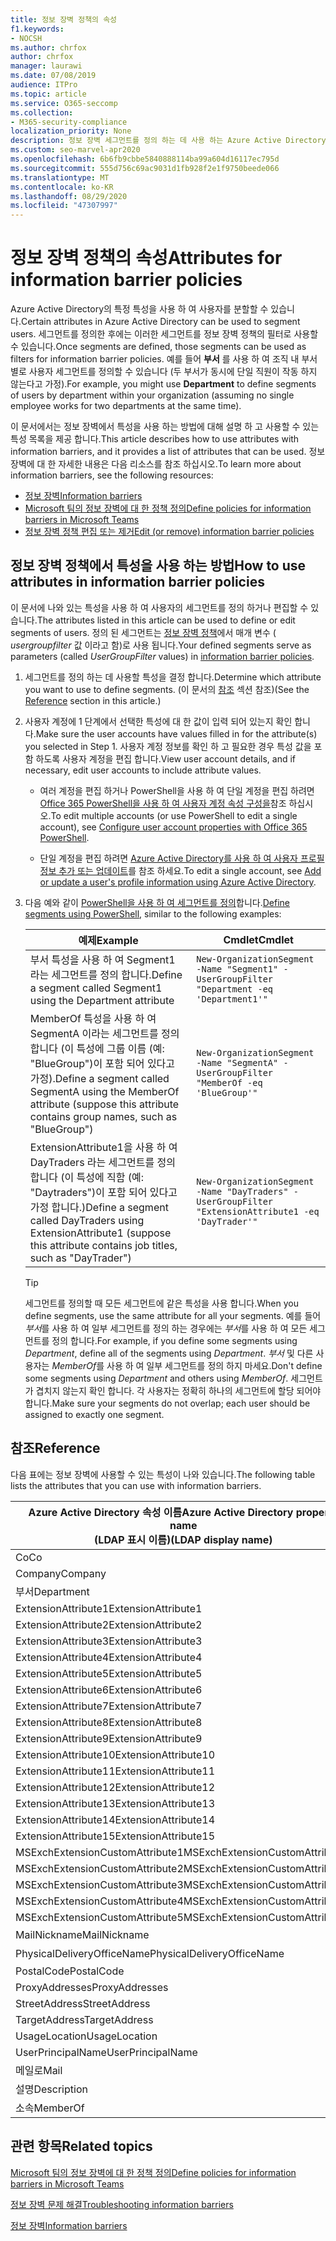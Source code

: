 ```yaml
---
title: 정보 장벽 정책의 속성
f1.keywords:
- NOCSH
ms.author: chrfox
author: chrfox
manager: laurawi
ms.date: 07/08/2019
audience: ITPro
ms.topic: article
ms.service: O365-seccomp
ms.collection:
- M365-security-compliance
localization_priority: None
description: 정보 장벽 세그먼트를 정의 하는 데 사용 하는 Azure Active Directory 사용자 계정 특성에 대 한 참조 문서입니다.
ms.custom: seo-marvel-apr2020
ms.openlocfilehash: 6b6fb9cbbe5840888114ba99a604d16117ec795d
ms.sourcegitcommit: 555d756c69ac9031d1fb928f2e1f9750beede066
ms.translationtype: MT
ms.contentlocale: ko-KR
ms.lasthandoff: 08/29/2020
ms.locfileid: "47307997"
---
```

# <a name="attributes-for-information-barrier-policies"></a><span data-ttu-id="c3272-103">정보 장벽 정책의 속성</span><span class="sxs-lookup"><span data-stu-id="c3272-103">Attributes for information barrier policies</span></span>

<span data-ttu-id="c3272-104">Azure Active Directory의 특정 특성을 사용 하 여 사용자를 분할할 수 있습니다.</span><span class="sxs-lookup"><span data-stu-id="c3272-104">Certain attributes in Azure Active Directory can be used to segment users.</span></span> <span data-ttu-id="c3272-105">세그먼트를 정의한 후에는 이러한 세그먼트를 정보 장벽 정책의 필터로 사용할 수 있습니다.</span><span class="sxs-lookup"><span data-stu-id="c3272-105">Once segments are defined, those segments can be used as filters for information barrier policies.</span></span> <span data-ttu-id="c3272-106">예를 들어 **부서** 를 사용 하 여 조직 내 부서별로 사용자 세그먼트를 정의할 수 있습니다 (두 부서가 동시에 단일 직원이 작동 하지 않는다고 가정).</span><span class="sxs-lookup"><span data-stu-id="c3272-106">For example, you might use **Department** to define segments of users by department within your organization (assuming no single employee works for two departments at the same time).</span></span> 

<span data-ttu-id="c3272-107">이 문서에서는 정보 장벽에서 특성을 사용 하는 방법에 대해 설명 하 고 사용할 수 있는 특성 목록을 제공 합니다.</span><span class="sxs-lookup"><span data-stu-id="c3272-107">This article describes how to use attributes with information barriers, and it provides a list of attributes that can be used.</span></span> <span data-ttu-id="c3272-108">정보 장벽에 대 한 자세한 내용은 다음 리소스를 참조 하십시오.</span><span class="sxs-lookup"><span data-stu-id="c3272-108">To learn more about information barriers, see the following resources:</span></span>
- [<span data-ttu-id="c3272-109">정보 장벽</span><span class="sxs-lookup"><span data-stu-id="c3272-109">Information barriers</span></span>](information-barriers.md)
- [<span data-ttu-id="c3272-110">Microsoft 팀의 정보 장벽에 대 한 정책 정의</span><span class="sxs-lookup"><span data-stu-id="c3272-110">Define policies for information barriers in Microsoft Teams</span></span>](information-barriers-policies.md)
- [<span data-ttu-id="c3272-111">정보 장벽 정책 편집 또는 제거</span><span class="sxs-lookup"><span data-stu-id="c3272-111">Edit (or remove) information barrier policies</span></span>](information-barriers-edit-segments-policies.md)

## <a name="how-to-use-attributes-in-information-barrier-policies"></a><span data-ttu-id="c3272-112">정보 장벽 정책에서 특성을 사용 하는 방법</span><span class="sxs-lookup"><span data-stu-id="c3272-112">How to use attributes in information barrier policies</span></span>

<span data-ttu-id="c3272-113">이 문서에 나와 있는 특성을 사용 하 여 사용자의 세그먼트를 정의 하거나 편집할 수 있습니다.</span><span class="sxs-lookup"><span data-stu-id="c3272-113">The attributes listed in this article can be used to define or edit segments of users.</span></span> <span data-ttu-id="c3272-114">정의 된 세그먼트는 [정보 장벽 정책](information-barriers-policies.md)에서 매개 변수 ( *usergroupfilter* 값 이라고 함)로 사용 됩니다.</span><span class="sxs-lookup"><span data-stu-id="c3272-114">Your defined segments serve as parameters (called *UserGroupFilter* values) in [information barrier policies](information-barriers-policies.md).</span></span>

1. <span data-ttu-id="c3272-115">세그먼트를 정의 하는 데 사용할 특성을 결정 합니다.</span><span class="sxs-lookup"><span data-stu-id="c3272-115">Determine which attribute you want to use to define segments.</span></span> <span data-ttu-id="c3272-116">(이 문서의 [참조](#reference) 섹션 참조)</span><span class="sxs-lookup"><span data-stu-id="c3272-116">(See the [Reference](#reference) section in this article.)</span></span>

2. <span data-ttu-id="c3272-117">사용자 계정에 1 단계에서 선택한 특성에 대 한 값이 입력 되어 있는지 확인 합니다.</span><span class="sxs-lookup"><span data-stu-id="c3272-117">Make sure the user accounts have values filled in for the attribute(s) you selected in Step 1.</span></span> <span data-ttu-id="c3272-118">사용자 계정 정보를 확인 하 고 필요한 경우 특성 값을 포함 하도록 사용자 계정을 편집 합니다.</span><span class="sxs-lookup"><span data-stu-id="c3272-118">View user account details, and if necessary, edit user accounts to include attribute values.</span></span> 

    - <span data-ttu-id="c3272-119">여러 계정을 편집 하거나 PowerShell을 사용 하 여 단일 계정을 편집 하려면 [Office 365 PowerShell을 사용 하 여 사용자 계정 속성 구성을](https://docs.microsoft.com/microsoft-365/enterprise/configure-user-account-properties-with-microsoft-365-powershell)참조 하십시오.</span><span class="sxs-lookup"><span data-stu-id="c3272-119">To edit multiple accounts (or use PowerShell to edit a single account), see [Configure user account properties with Office 365 PowerShell](https://docs.microsoft.com/microsoft-365/enterprise/configure-user-account-properties-with-microsoft-365-powershell).</span></span>

    - <span data-ttu-id="c3272-120">단일 계정을 편집 하려면 [Azure Active Directory를 사용 하 여 사용자 프로필 정보 추가 또는 업데이트](https://docs.microsoft.com/azure/active-directory/fundamentals/active-directory-users-profile-azure-portal)를 참조 하세요.</span><span class="sxs-lookup"><span data-stu-id="c3272-120">To edit a single account, see [Add or update a user's profile information using Azure Active Directory](https://docs.microsoft.com/azure/active-directory/fundamentals/active-directory-users-profile-azure-portal).</span></span>

3. <span data-ttu-id="c3272-121">다음 예와 같이 [PowerShell을 사용 하 여 세그먼트를 정의](information-barriers-policies.md#define-segments-using-powershell)합니다.</span><span class="sxs-lookup"><span data-stu-id="c3272-121">[Define segments using PowerShell](information-barriers-policies.md#define-segments-using-powershell), similar to the following examples:</span></span>

    |<span data-ttu-id="c3272-122">예제</span><span class="sxs-lookup"><span data-stu-id="c3272-122">Example</span></span>  |<span data-ttu-id="c3272-123">Cmdlet</span><span class="sxs-lookup"><span data-stu-id="c3272-123">Cmdlet</span></span>  |
    |---------|---------|
    |<span data-ttu-id="c3272-124">부서 특성을 사용 하 여 Segment1 라는 세그먼트를 정의 합니다.</span><span class="sxs-lookup"><span data-stu-id="c3272-124">Define a segment called Segment1 using the Department attribute</span></span>     | `New-OrganizationSegment -Name "Segment1" -UserGroupFilter "Department -eq 'Department1'"`        |
    |<span data-ttu-id="c3272-125">MemberOf 특성을 사용 하 여 SegmentA 이라는 세그먼트를 정의 합니다 (이 특성에 그룹 이름 (예: "BlueGroup")이 포함 되어 있다고 가정).</span><span class="sxs-lookup"><span data-stu-id="c3272-125">Define a segment called SegmentA using the MemberOf attribute (suppose this attribute contains group names, such as "BlueGroup")</span></span>     | `New-OrganizationSegment -Name "SegmentA" -UserGroupFilter "MemberOf -eq 'BlueGroup'"`        |
    |<span data-ttu-id="c3272-126">ExtensionAttribute1을 사용 하 여 DayTraders 라는 세그먼트를 정의 합니다 (이 특성에 직함 (예: "Daytraders")이 포함 되어 있다고 가정 합니다.)</span><span class="sxs-lookup"><span data-stu-id="c3272-126">Define a segment called DayTraders using ExtensionAttribute1 (suppose this attribute contains job titles, such as "DayTrader")</span></span>|`New-OrganizationSegment -Name "DayTraders" -UserGroupFilter "ExtensionAttribute1 -eq 'DayTrader'"` |

    > [!TIP]
    > <span data-ttu-id="c3272-127">세그먼트를 정의할 때 모든 세그먼트에 같은 특성을 사용 합니다.</span><span class="sxs-lookup"><span data-stu-id="c3272-127">When you define segments, use the same attribute for all your segments.</span></span> <span data-ttu-id="c3272-128">예를 들어 *부서*를 사용 하 여 일부 세그먼트를 정의 하는 경우에는 *부서*를 사용 하 여 모든 세그먼트를 정의 합니다.</span><span class="sxs-lookup"><span data-stu-id="c3272-128">For example, if you define some segments using *Department*, define all of the segments using *Department*.</span></span> <span data-ttu-id="c3272-129">*부서* 및 다른 사용자는 *MemberOf*를 사용 하 여 일부 세그먼트를 정의 하지 마세요.</span><span class="sxs-lookup"><span data-stu-id="c3272-129">Don't define some segments using *Department* and others using *MemberOf*.</span></span> <span data-ttu-id="c3272-130">세그먼트가 겹치지 않는지 확인 합니다. 각 사용자는 정확히 하나의 세그먼트에 할당 되어야 합니다.</span><span class="sxs-lookup"><span data-stu-id="c3272-130">Make sure your segments do not overlap; each user should be assigned to exactly one segment.</span></span> 

## <a name="reference"></a><span data-ttu-id="c3272-131">참조</span><span class="sxs-lookup"><span data-stu-id="c3272-131">Reference</span></span>

<span data-ttu-id="c3272-132">다음 표에는 정보 장벽에 사용할 수 있는 특성이 나와 있습니다.</span><span class="sxs-lookup"><span data-stu-id="c3272-132">The following table lists the attributes that you can use with information barriers.</span></span>

|<span data-ttu-id="c3272-133">Azure Active Directory 속성 이름</span><span class="sxs-lookup"><span data-stu-id="c3272-133">Azure Active Directory property name</span></span><br/><span data-ttu-id="c3272-134">(LDAP 표시 이름)</span><span class="sxs-lookup"><span data-stu-id="c3272-134">(LDAP display name)</span></span>  |<span data-ttu-id="c3272-135">Exchange 속성 이름</span><span class="sxs-lookup"><span data-stu-id="c3272-135">Exchange property name</span></span>  |
|---------|---------|
|<span data-ttu-id="c3272-136">Co</span><span class="sxs-lookup"><span data-stu-id="c3272-136">Co</span></span>       | <span data-ttu-id="c3272-137">Co</span><span class="sxs-lookup"><span data-stu-id="c3272-137">Co</span></span>        |
|<span data-ttu-id="c3272-138">Company</span><span class="sxs-lookup"><span data-stu-id="c3272-138">Company</span></span>     |<span data-ttu-id="c3272-139">Company</span><span class="sxs-lookup"><span data-stu-id="c3272-139">Company</span></span>         |
|<span data-ttu-id="c3272-140">부서</span><span class="sxs-lookup"><span data-stu-id="c3272-140">Department</span></span>     |<span data-ttu-id="c3272-141">부서</span><span class="sxs-lookup"><span data-stu-id="c3272-141">Department</span></span>         |
|<span data-ttu-id="c3272-142">ExtensionAttribute1</span><span class="sxs-lookup"><span data-stu-id="c3272-142">ExtensionAttribute1</span></span> |<span data-ttu-id="c3272-143">CustomAttribute1</span><span class="sxs-lookup"><span data-stu-id="c3272-143">CustomAttribute1</span></span>  |
|<span data-ttu-id="c3272-144">ExtensionAttribute2</span><span class="sxs-lookup"><span data-stu-id="c3272-144">ExtensionAttribute2</span></span> |<span data-ttu-id="c3272-145">CustomAttribute2</span><span class="sxs-lookup"><span data-stu-id="c3272-145">CustomAttribute2</span></span>  |
|<span data-ttu-id="c3272-146">ExtensionAttribute3</span><span class="sxs-lookup"><span data-stu-id="c3272-146">ExtensionAttribute3</span></span> |<span data-ttu-id="c3272-147">CustomAttribute3</span><span class="sxs-lookup"><span data-stu-id="c3272-147">CustomAttribute3</span></span>  |
|<span data-ttu-id="c3272-148">ExtensionAttribute4</span><span class="sxs-lookup"><span data-stu-id="c3272-148">ExtensionAttribute4</span></span> |<span data-ttu-id="c3272-149">CustomAttribute4</span><span class="sxs-lookup"><span data-stu-id="c3272-149">CustomAttribute4</span></span>  |
|<span data-ttu-id="c3272-150">ExtensionAttribute5</span><span class="sxs-lookup"><span data-stu-id="c3272-150">ExtensionAttribute5</span></span> |<span data-ttu-id="c3272-151">CustomAttribute5</span><span class="sxs-lookup"><span data-stu-id="c3272-151">CustomAttribute5</span></span>  |
|<span data-ttu-id="c3272-152">ExtensionAttribute6</span><span class="sxs-lookup"><span data-stu-id="c3272-152">ExtensionAttribute6</span></span> |<span data-ttu-id="c3272-153">CustomAttribute6</span><span class="sxs-lookup"><span data-stu-id="c3272-153">CustomAttribute6</span></span>  |
|<span data-ttu-id="c3272-154">ExtensionAttribute7</span><span class="sxs-lookup"><span data-stu-id="c3272-154">ExtensionAttribute7</span></span> |<span data-ttu-id="c3272-155">CustomAttribute7</span><span class="sxs-lookup"><span data-stu-id="c3272-155">CustomAttribute7</span></span>  |
|<span data-ttu-id="c3272-156">ExtensionAttribute8</span><span class="sxs-lookup"><span data-stu-id="c3272-156">ExtensionAttribute8</span></span> |<span data-ttu-id="c3272-157">CustomAttribute8</span><span class="sxs-lookup"><span data-stu-id="c3272-157">CustomAttribute8</span></span>  |
|<span data-ttu-id="c3272-158">ExtensionAttribute9</span><span class="sxs-lookup"><span data-stu-id="c3272-158">ExtensionAttribute9</span></span> |<span data-ttu-id="c3272-159">CustomAttribute9</span><span class="sxs-lookup"><span data-stu-id="c3272-159">CustomAttribute9</span></span>  |
|<span data-ttu-id="c3272-160">ExtensionAttribute10</span><span class="sxs-lookup"><span data-stu-id="c3272-160">ExtensionAttribute10</span></span> |<span data-ttu-id="c3272-161">CustomAttribute10</span><span class="sxs-lookup"><span data-stu-id="c3272-161">CustomAttribute10</span></span>  |
|<span data-ttu-id="c3272-162">ExtensionAttribute11</span><span class="sxs-lookup"><span data-stu-id="c3272-162">ExtensionAttribute11</span></span> |<span data-ttu-id="c3272-163">CustomAttribute11</span><span class="sxs-lookup"><span data-stu-id="c3272-163">CustomAttribute11</span></span>  |
|<span data-ttu-id="c3272-164">ExtensionAttribute12</span><span class="sxs-lookup"><span data-stu-id="c3272-164">ExtensionAttribute12</span></span> |<span data-ttu-id="c3272-165">CustomAttribute12</span><span class="sxs-lookup"><span data-stu-id="c3272-165">CustomAttribute12</span></span>  |
|<span data-ttu-id="c3272-166">ExtensionAttribute13</span><span class="sxs-lookup"><span data-stu-id="c3272-166">ExtensionAttribute13</span></span> |<span data-ttu-id="c3272-167">CustomAttribute13</span><span class="sxs-lookup"><span data-stu-id="c3272-167">CustomAttribute13</span></span>  |
|<span data-ttu-id="c3272-168">ExtensionAttribute14</span><span class="sxs-lookup"><span data-stu-id="c3272-168">ExtensionAttribute14</span></span> |<span data-ttu-id="c3272-169">CustomAttribute14</span><span class="sxs-lookup"><span data-stu-id="c3272-169">CustomAttribute14</span></span>  |
|<span data-ttu-id="c3272-170">ExtensionAttribute15</span><span class="sxs-lookup"><span data-stu-id="c3272-170">ExtensionAttribute15</span></span> |<span data-ttu-id="c3272-171">CustomAttribute15</span><span class="sxs-lookup"><span data-stu-id="c3272-171">CustomAttribute15</span></span>  |
|<span data-ttu-id="c3272-172">MSExchExtensionCustomAttribute1</span><span class="sxs-lookup"><span data-stu-id="c3272-172">MSExchExtensionCustomAttribute1</span></span> |<span data-ttu-id="c3272-173">ExtensionCustomAttribute1</span><span class="sxs-lookup"><span data-stu-id="c3272-173">ExtensionCustomAttribute1</span></span> |
|<span data-ttu-id="c3272-174">MSExchExtensionCustomAttribute2</span><span class="sxs-lookup"><span data-stu-id="c3272-174">MSExchExtensionCustomAttribute2</span></span> |<span data-ttu-id="c3272-175">ExtensionCustomAttribute2</span><span class="sxs-lookup"><span data-stu-id="c3272-175">ExtensionCustomAttribute2</span></span> |
|<span data-ttu-id="c3272-176">MSExchExtensionCustomAttribute3</span><span class="sxs-lookup"><span data-stu-id="c3272-176">MSExchExtensionCustomAttribute3</span></span> |<span data-ttu-id="c3272-177">ExtensionCustomAttribute3</span><span class="sxs-lookup"><span data-stu-id="c3272-177">ExtensionCustomAttribute3</span></span> |
|<span data-ttu-id="c3272-178">MSExchExtensionCustomAttribute4</span><span class="sxs-lookup"><span data-stu-id="c3272-178">MSExchExtensionCustomAttribute4</span></span> |<span data-ttu-id="c3272-179">ExtensionCustomAttribute4</span><span class="sxs-lookup"><span data-stu-id="c3272-179">ExtensionCustomAttribute4</span></span> |
|<span data-ttu-id="c3272-180">MSExchExtensionCustomAttribute5</span><span class="sxs-lookup"><span data-stu-id="c3272-180">MSExchExtensionCustomAttribute5</span></span> |<span data-ttu-id="c3272-181">ExtensionCustomAttribute5</span><span class="sxs-lookup"><span data-stu-id="c3272-181">ExtensionCustomAttribute5</span></span> |
|<span data-ttu-id="c3272-182">MailNickname</span><span class="sxs-lookup"><span data-stu-id="c3272-182">MailNickname</span></span> |<span data-ttu-id="c3272-183">별칭</span><span class="sxs-lookup"><span data-stu-id="c3272-183">Alias</span></span> |
|<span data-ttu-id="c3272-184">PhysicalDeliveryOfficeName</span><span class="sxs-lookup"><span data-stu-id="c3272-184">PhysicalDeliveryOfficeName</span></span> |<span data-ttu-id="c3272-185">사무실</span><span class="sxs-lookup"><span data-stu-id="c3272-185">Office</span></span> |
|<span data-ttu-id="c3272-186">PostalCode</span><span class="sxs-lookup"><span data-stu-id="c3272-186">PostalCode</span></span> |<span data-ttu-id="c3272-187">PostalCode</span><span class="sxs-lookup"><span data-stu-id="c3272-187">PostalCode</span></span> |
|<span data-ttu-id="c3272-188">ProxyAddresses</span><span class="sxs-lookup"><span data-stu-id="c3272-188">ProxyAddresses</span></span> |<span data-ttu-id="c3272-189">EmailAddresses</span><span class="sxs-lookup"><span data-stu-id="c3272-189">EmailAddresses</span></span> |
|<span data-ttu-id="c3272-190">StreetAddress</span><span class="sxs-lookup"><span data-stu-id="c3272-190">StreetAddress</span></span> |<span data-ttu-id="c3272-191">StreetAddress</span><span class="sxs-lookup"><span data-stu-id="c3272-191">StreetAddress</span></span> |
|<span data-ttu-id="c3272-192">TargetAddress</span><span class="sxs-lookup"><span data-stu-id="c3272-192">TargetAddress</span></span> |<span data-ttu-id="c3272-193">ExternalEmailAddress</span><span class="sxs-lookup"><span data-stu-id="c3272-193">ExternalEmailAddress</span></span> |
|<span data-ttu-id="c3272-194">UsageLocation</span><span class="sxs-lookup"><span data-stu-id="c3272-194">UsageLocation</span></span> |<span data-ttu-id="c3272-195">UsageLocation</span><span class="sxs-lookup"><span data-stu-id="c3272-195">UsageLocation</span></span> |
|<span data-ttu-id="c3272-196">UserPrincipalName</span><span class="sxs-lookup"><span data-stu-id="c3272-196">UserPrincipalName</span></span>    |<span data-ttu-id="c3272-197">UserPrincipalName</span><span class="sxs-lookup"><span data-stu-id="c3272-197">UserPrincipalName</span></span>    |
|<span data-ttu-id="c3272-198">메일로</span><span class="sxs-lookup"><span data-stu-id="c3272-198">Mail</span></span>    |<span data-ttu-id="c3272-199">WindowsEmailAddress</span><span class="sxs-lookup"><span data-stu-id="c3272-199">WindowsEmailAddress</span></span>    |
|<span data-ttu-id="c3272-200">설명</span><span class="sxs-lookup"><span data-stu-id="c3272-200">Description</span></span>    |<span data-ttu-id="c3272-201">설명</span><span class="sxs-lookup"><span data-stu-id="c3272-201">Description</span></span>    |
|<span data-ttu-id="c3272-202">소속</span><span class="sxs-lookup"><span data-stu-id="c3272-202">MemberOf</span></span>    |<span data-ttu-id="c3272-203">MemberOfGroup</span><span class="sxs-lookup"><span data-stu-id="c3272-203">MemberOfGroup</span></span>    |

## <a name="related-topics"></a><span data-ttu-id="c3272-204">관련 항목</span><span class="sxs-lookup"><span data-stu-id="c3272-204">Related topics</span></span>

[<span data-ttu-id="c3272-205">Microsoft 팀의 정보 장벽에 대 한 정책 정의</span><span class="sxs-lookup"><span data-stu-id="c3272-205">Define policies for information barriers in Microsoft Teams</span></span>](information-barriers-policies.md)

[<span data-ttu-id="c3272-206">정보 장벽 문제 해결</span><span class="sxs-lookup"><span data-stu-id="c3272-206">Troubleshooting information barriers</span></span>](information-barriers-troubleshooting.md)

[<span data-ttu-id="c3272-207">정보 장벽</span><span class="sxs-lookup"><span data-stu-id="c3272-207">Information barriers</span></span>](information-barriers.md)



